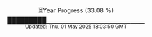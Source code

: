 <p align="center">
⏳Year Progress (33.08 %)<br>
█████████▁▁▁▁▁▁▁▁▁▁▁▁▁▁▁▁▁▁▁▁▁ <br>
<sub>Updated: Thu, 01 May 2025 18:03:50 GMT</sub>
</p>

